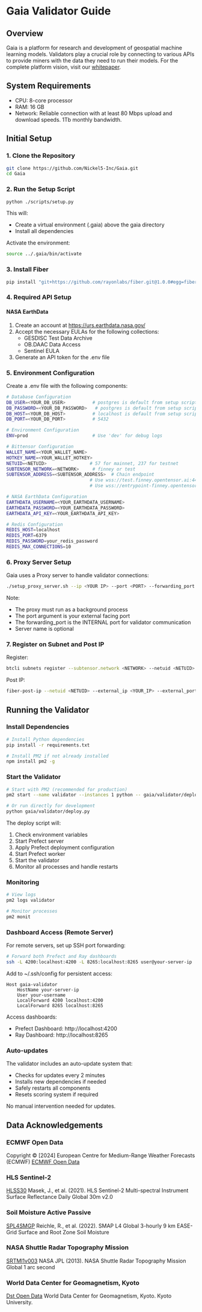 # Gaia Validator Guide

## Overview
Gaia is a platform for research and development of geospatial machine learning models. Validators play a crucial role by connecting to various APIs to provide miners with the data they need to run their models. For the complete platform vision, visit our [whitepaper](https://www.gaiaresearch.ai/whitepaper).

## System Requirements
- CPU: 8-core processor
- RAM: 16 GB
- Network: Reliable connection with at least 80 Mbps upload and download speeds. 1Tb monthly bandwidth.

## Initial Setup

### 1. Clone the Repository
```bash
git clone https://github.com/Nickel5-Inc/Gaia.git
cd Gaia
```

### 2. Run the Setup Script
```bash
python ./scripts/setup.py
```
This will:
- Create a virtual environment (.gaia) above the gaia directory
- Install all dependencies

Activate the environment:
```bash
source ../.gaia/bin/activate
```

### 3. Install Fiber
```bash
pip install "git+https://github.com/rayonlabs/fiber.git@1.0.0#egg=fiber[full]"
```

### 4. Required API Setup

#### NASA EarthData
1. Create an account at https://urs.earthdata.nasa.gov/
2. Accept the necessary EULAs for the following collections:
    - GESDISC Test Data Archive 
    - OB.DAAC Data Access 
    - Sentinel EULA
3. Generate an API token for the .env file

### 5. Environment Configuration
Create a .env file with the following components:
```bash
# Database Configuration
DB_USER=<YOUR_DB_USER>          # postgres is default from setup script
DB_PASSWORD=<YOUR_DB_PASSWORD>   # postgres is default from setup script
DB_HOST=<YOUR_DB_HOST>          # localhost is default from setup script
DB_PORT=<YOUR_DB_PORT>          # 5432

# Environment Configuration
ENV=prod                        # Use 'dev' for debug logs

# Bittensor Configuration
WALLET_NAME=<YOUR_WALLET_NAME>
HOTKEY_NAME=<YOUR_WALLET_HOTKEY>
NETUID=<NETUID>                # 57 for mainnet, 237 for testnet
SUBTENSOR_NETWORK=<NETWORK>     # finney or test
SUBTENSOR_ADDRESS=<SUBTENSOR_ADDRESS>  # Chain endpoint
                               # Use wss://test.finney.opentensor.ai:443/ for testnet
                               # Use wss://entrypoint-finney.opentensor.ai:443/ for mainnet

# NASA EarthData Configuration
EARTHDATA_USERNAME=<YOUR_EARTHDATA_USERNAME>
EARTHDATA_PASSWORD=<YOUR_EARTHDATA_PASSWORD>
EARTHDATA_API_KEY=<YOUR_EARTHDATA_API_KEY>

# Redis Configuration
REDIS_HOST=localhost
REDIS_PORT=6379
REDIS_PASSWORD=your_redis_password
REDIS_MAX_CONNECTIONS=10
```

### 6. Proxy Server Setup
Gaia uses a Proxy server to handle validator connections:

```bash
./setup_proxy_server.sh --ip <YOUR IP> --port <PORT> --forwarding_port <PORT_FOR_VALIDATOR> --server_name <n>
```
Note: 
- The proxy must run as a background process
- The port argument is your external facing port
- The forwarding_port is the INTERNAL port for validator communication
- Server name is optional

### 7. Register on Subnet and Post IP
Register:
```bash
btcli subnets register --subtensor.network <NETWORK> --netuid <NETUID> --wallet.name <COLDKEY> --wallet.hotkey <HOTKEY>
```

Post IP:
```bash
fiber-post-ip --netuid <NETUID> --external_ip <YOUR_IP> --external_port <YOUR_PORT> --subtensor.network <NETWORK> --wallet.name <COLDKEY> --wallet.hotkey <HOTKEY>
```

## Running the Validator

### Install Dependencies
```bash
# Install Python dependencies
pip install -r requirements.txt

# Install PM2 if not already installed
npm install pm2 -g
```

### Start the Validator
```bash
# Start with PM2 (recommended for production)
pm2 start --name validator --instances 1 python -- gaia/validator/deploy.py

# Or run directly for development
python gaia/validator/deploy.py
```

The deploy script will:
1. Check environment variables
2. Start Prefect server
3. Apply Prefect deployment configuration
4. Start Prefect worker
5. Start the validator
6. Monitor all processes and handle restarts

### Monitoring
```bash
# View logs
pm2 logs validator

# Monitor processes
pm2 monit
```

### Dashboard Access (Remote Server)
For remote servers, set up SSH port forwarding:

```bash
# Forward both Prefect and Ray dashboards
ssh -L 4200:localhost:4200 -L 8265:localhost:8265 user@your-server-ip
```

Add to ~/.ssh/config for persistent access:
```
Host gaia-validator
    HostName your-server-ip
    User your-username
    LocalForward 4200 localhost:4200
    LocalForward 8265 localhost:8265
```

Access dashboards:
- Prefect Dashboard: http://localhost:4200
- Ray Dashboard: http://localhost:8265

### Auto-updates
The validator includes an auto-update system that:
- Checks for updates every 2 minutes
- Installs new dependencies if needed
- Safely restarts all components
- Resets scoring system if required

No manual intervention needed for updates.

## Data Acknowledgements

### ECMWF Open Data
Copyright © [2024] European Centre for Medium-Range Weather Forecasts (ECMWF)
[ECMWF Open Data](https://www.ecmwf.int/en/forecasts/datasets/open-data)

### HLS Sentinel-2
[HLSS30](https://lpdaac.usgs.gov/products/hlss30v002/)
Masek, J., et al. (2021). HLS Sentinel-2 Multi-spectral Instrument Surface Reflectance Daily Global 30m v2.0

### Soil Moisture Active Passive
[SPL4SMGP](https://nsidc.org/data/spl4smgp/versions/7)
Reichle, R., et al. (2022). SMAP L4 Global 3-hourly 9 km EASE-Grid Surface and Root Zone Soil Moisture

### NASA Shuttle Radar Topography Mission
[SRTMl1v003](https://lpdaac.usgs.gov/products/srtmgl1v003/)
NASA JPL (2013). NASA Shuttle Radar Topography Mission Global 1 arc second

### World Data Center for Geomagnetism, Kyoto
[Dst Open Data](https://wdc.kugi.kyoto-u.ac.jp/dst_realtime/index.html)
World Data Center for Geomagnetism, Kyoto. Kyoto University.
```


